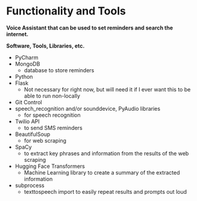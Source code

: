 # Functionality and Tools

**Voice Assistant that can be used to set reminders and search the internet.**

**Software, Tools, Libraries, etc.**

- PyCharm
- MongoDB
    - database to store reminders
- Python
- Flask
    - Not necessary for right now, but will need it if I ever want this to be able to run non-locally
- Git Control
- speech_recognition and/or sounddevice, PyAudio libraries
    - for speech recognition
- Twilio API
    - to send SMS reminders
- BeautifulSoup
    - for web scraping
- SpaCy
    - to extract key phrases and information from the results of the web scraping
- Hugging Face Transformers
    - Machine Learning library to create a summary of the extracted information
- subprocess
    - texttospeech import to easily repeat results and prompts out loud
